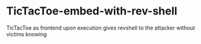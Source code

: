 # TicTacToe-embed-with-rev-shell
TicTacToe as frontend upon execution gives revshell to the attacker without victims knowing 
